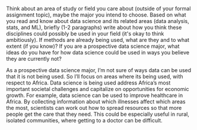 Think about an area of study or field you care about (outside of your formal assignment topic), maybe the major you intend to choose. Based on what you read and know about data science and its related areas (data analysis, stats, and ML), briefly (1-2 paragraphs) write about how you think these disciplines could possibly be used in your field (it's okay to think ambitiously). If methods are already being used, what are they and to what extent (if you know)? If you are a prospective data science major, what ideas do you have for how data science could be used in ways you believe they are currently not? 

As a prospective data science major, I’m not sure of ways data can be used that it is not being used. So I’ll focus on areas where its being used, with respect to Africa. Data science is being used address Africa’s most important societal challenges and capitalize on opportunities for economic growth. For example, data science can be used to improve healthcare in Africa. By collecting information about which illnesses affect which areas the most, scientists can work out how to spread resources so that more people get the care that they need. This could be especially useful in rural, isolated communities, where getting to a doctor can be difficult.
